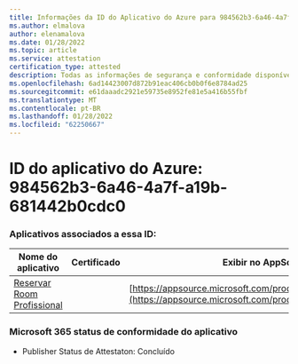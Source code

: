 ```yaml
---
title: Informações da ID do Aplicativo do Azure para 984562b3-6a46-4a7f-a19b-681442b0cdc0
ms.author: elmalova
author: elenamalova
ms.date: 01/28/2022
ms.topic: article
ms.service: attestation
certification_type: attested
description: Todas as informações de segurança e conformidade disponíveis para 984562b3-6a46-4a7f-a19b-681442b0cdc0.
ms.openlocfilehash: 6ad14423007d872b91eac406cb0b0f6e8784ad25
ms.sourcegitcommit: e61daaadc2921e59735e8952fe81e5a416b55fbf
ms.translationtype: MT
ms.contentlocale: pt-BR
ms.lasthandoff: 01/28/2022
ms.locfileid: "62250667"
---
```

# <a name="azure-app-id-984562b3-6a46-4a7f-a19b-681442b0cdc0"></a>ID do aplicativo do Azure: 984562b3-6a46-4a7f-a19b-681442b0cdc0


### <a name="apps-associated-with-this-id"></a>Aplicativos associados a essa ID:
| **Nome do aplicativo** | **Certificado** | **Exibir no AppSource** |
|--------------|---------------|-----------------------|
| [Reservar Room Profissional](https://docs.microsoft.com/microsoft-365-app-certification/forward/WA200003337) |  | [https://appsource.microsoft.com/product/office/WA200003337](https://appsource.microsoft.com/product/office/WA200003337) |

### <a name="microsoft-365-app-compliance-status"></a>Microsoft 365 status de conformidade do aplicativo
- Publisher Status de Attestaton: Concluído
